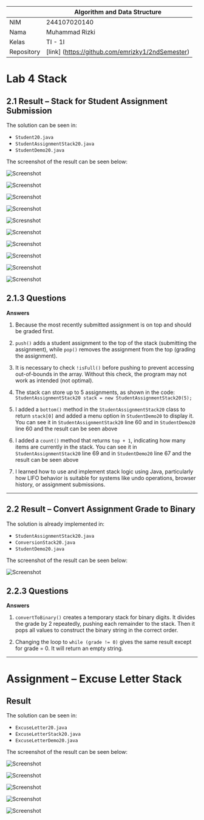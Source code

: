 |  | Algorithm and Data Structure |
|--|--|
| NIM |  244107020140|
| Nama |  Muhammad Rizki |
| Kelas | TI - 1I |
| Repository | [link] (https://github.com/emrizky1/2ndSemester) |

# Lab 4 Stack

## 2.1 Result – Stack for Student Assignment Submission

The solution can be seen in:
- `Student20.java`
- `StudentAssignmentStack20.java`
- `StudentDemo20.java`

The screenshot of the result can be seen below:

![ Screenshot ](img/1.png)

![ Screenshot ](img/2.png)

![ Screenshot ](img/3.png)

![ Screenshot ](img/4.png)

![ Scresnshot ](img/5.png)

![ Screenshot ](img/6.png)

![ Screenshot ](img/7.png)

![ Screenshot ](img/8.png)

![ Screenshot ](img/9.png)

![ Screenshot ](img/10.png)

## 2.1.3 Questions  
**Answers**

1. Because the most recently submitted assignment is on top and should be graded first.

2. `push()` adds a student assignment to the top of the stack (submitting the assignment), while `pop()` removes the assignment from the top (grading the assignment).

3. It is necessary to check `!isFull()` before pushing to prevent accessing out-of-bounds in the array. Without this check, the program may not work as intended (not optimal).

4. The stack can store up to 5 assignments, as shown in the code:  
   `StudentAssignmentStack20 stack = new StudentAssignmentStack20(5);`

5. I added a `bottom()` method in the `StudentAssignmentStack20` class to return `stack[0]` and added a menu option in `StudentDemo20` to display it. You can see it in `StudentAssignmentStack20` line 60 and in `StudentDemo20` line 60 and the result can be seen above

6. I added a `count()` method that returns `top + 1`, indicating how many items are currently in the stack. You can see it in `StudentAssignmentStack20` line 69 and in `StudentDemo20` line 67 and the result can be seen above

7. I learned how to use and implement stack logic using Java, particularly how LIFO behavior is suitable for systems like undo operations, browser history, or assignment submissions.

---

## 2.2 Result – Convert Assignment Grade to Binary

The solution is already implemented in:
- `StudentAssignmentStack20.java`
- `ConversionStack20.java`
- `StudentDemo20.java` 

The screenshot of the result can be seen below:

![ Screenshot ](img/11.png)

## 2.2.3 Questions  
**Answers**

1. `convertToBinary()` creates a temporary stack for binary digits. It divides the grade by 2 repeatedly, pushing each remainder to the stack. Then it pops all values to construct the binary string in the correct order.

2. Changing the loop to `while (grade != 0)` gives the same result except for grade = 0. It will return an empty string.

---

# Assignment – Excuse Letter Stack

## Result

The solution can be seen in:
- `ExcuseLetter20.java`
- `ExcuseLetterStack20.java`
- `ExcuseLetterDemo20.java`

The screenshot of the result can be seen below:

![ Screenshot ](img/12.png)

![ Screenshot ](img/13.png)

![ Screenshot ](img/14.png)

![ Screenshot ](img/15.png)

![ Screenshot ](img/16.png)